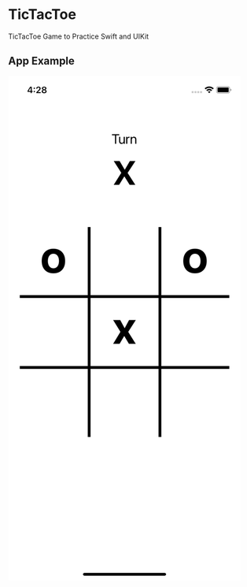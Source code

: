 # TicTacToe
TicTacToe Game to Practice Swift and UIKit

## App Example
![Image of the Game](https://github.com/ErickIR/TicTacToe/blob/master/images/game_image.png)